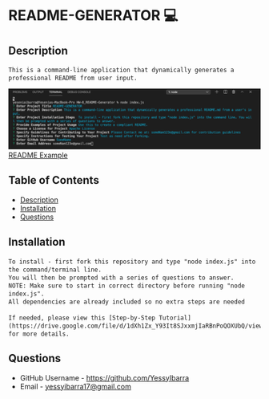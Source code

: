 # README-GENERATOR  :computer: 


## Description

 ```
This is a command-line application that dynamically generates a professional README from user input.
 ```

![](utils/generator.png)
  [README Example](https://github.com/YessyIbarra/HW-8_README-Generator/blob/master/newREADME.md) 

## Table of Contents
* [Description](#Description)
* [Installation](#Installation)
* [Questions](#Questions)
  

## Installation 

  ```
  To install - first fork this repository and type "node index.js" into the command/terminal line.
  You will then be prompted with a series of questions to answer. 
  NOTE: Make sure to start in correct directory before running "node index.js". 
  All dependencies are already included so no extra steps are needed
  
  If needed, please view this [Step-by-Step Tutorial](https://drive.google.com/file/d/1dXh1Zx_Y93It8SJxxmjIaRBnPoQOXUbQ/view) for more details.
  ```

## Questions

  * GitHub Username - https://github.com/YessyIbarra
  * Email - yessyibarra17@gmail.com







